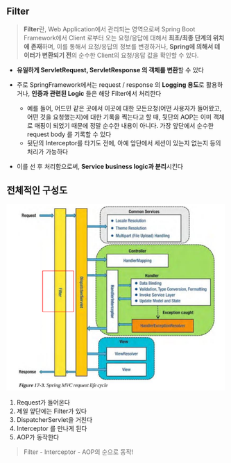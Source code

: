 ## Filter

> **Filter**란, Web Application에서 관리되는 영역으로써 Spring Boot Framework에서 Client 로부터 오는 요청/응답에 대해서 **최초/최종 단계의 위치에 존재**하며, 이를 통해서 요청/응답의 정보를 변경하거나, **Spring에 의해서 데이터가 변환되기 전**의 순수한 Client의 요청/응답 값을 확인할 수 있다.

- **유일하게  ServletRequest, ServletResponse 의 객체를 변환**할 수 있다
- 주로 SpringFramework에서는 request / response 의 **Logging 용도**로 활용하거나, **인증과 관련된 Logic** 들은 해당 Filter에서 처리한다
  - 예를 들어, 어드민 같은 곳에서 이곳에 대한 모든요청(어떤 사용자가 들어왔고, 어떤 것을 요청했는지)에 대한 기록을 찍는다고 할 때, 뒷단의 AOP는 이미 객체로 매핑이 되었기 때문에 정말 순수한 내용이 아니다. 가장 앞단에서 순수한 request body 를 기록할 수 있다
  - 뒷단의 Interceptor를 타기도 전에, 아예 앞단에서 세션이 있는지 없는지 등의 처리가 가능하다

- 이를 선 후 처리함으로써, **Service business logic과 분리**시킨다

## 전체적인 구성도

![image-20220121142146255](https://raw.githubusercontent.com/yeonnex/image-server/main/img/image-20220121142146255.png)

1. Request가 들어온다
2. 제일 앞단에는 Filter가 있다
3. DispatcherServlet을 거친다
4. Interceptor 를 만나게 된다
5. AOP가 동작한다

> Filter - Interceptor - AOP의 순으로 동작!
